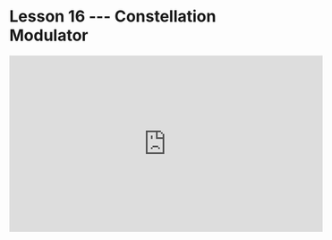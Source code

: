 # Lesson 16 --- Constellation Modulator


<iframe width="560" height="315" src="https://www.youtube.com/embed/91veeuSU_IQ" title="YouTube video player" frameborder="0" allow="accelerometer; autoplay; clipboard-write; encrypted-media; gyroscope; picture-in-picture" allowfullscreen></iframe>

